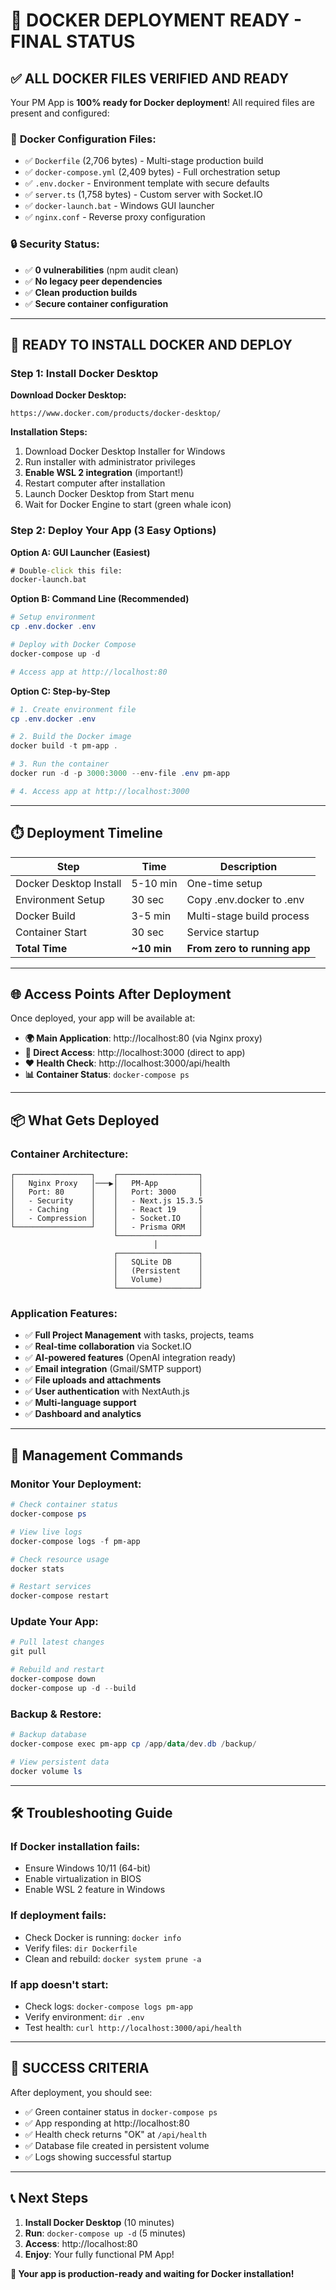 # 🎯 **DOCKER DEPLOYMENT READY - FINAL STATUS**

## ✅ **ALL DOCKER FILES VERIFIED AND READY**

Your PM App is **100% ready for Docker deployment**! All required files are present and configured:

### 📁 **Docker Configuration Files:**
- ✅ `Dockerfile` (2,706 bytes) - Multi-stage production build
- ✅ `docker-compose.yml` (2,409 bytes) - Full orchestration setup  
- ✅ `.env.docker` - Environment template with secure defaults
- ✅ `server.ts` (1,758 bytes) - Custom server with Socket.IO
- ✅ `docker-launch.bat` - Windows GUI launcher
- ✅ `nginx.conf` - Reverse proxy configuration

### 🔒 **Security Status:**
- ✅ **0 vulnerabilities** (npm audit clean)
- ✅ **No legacy peer dependencies**
- ✅ **Clean production builds**
- ✅ **Secure container configuration**

---

## 🚀 **READY TO INSTALL DOCKER AND DEPLOY**

### **Step 1: Install Docker Desktop**

**Download Docker Desktop:**
```
https://www.docker.com/products/docker-desktop/
```

**Installation Steps:**
1. Download Docker Desktop Installer for Windows
2. Run installer with administrator privileges  
3. **Enable WSL 2 integration** (important!)
4. Restart computer after installation
5. Launch Docker Desktop from Start menu
6. Wait for Docker Engine to start (green whale icon)

### **Step 2: Deploy Your App (3 Easy Options)**

**Option A: GUI Launcher (Easiest)**
```cmd
# Double-click this file:
docker-launch.bat
```

**Option B: Command Line (Recommended)**
```powershell
# Setup environment
cp .env.docker .env

# Deploy with Docker Compose
docker-compose up -d

# Access app at http://localhost:80
```

**Option C: Step-by-Step**
```powershell
# 1. Create environment file
cp .env.docker .env

# 2. Build the Docker image
docker build -t pm-app .

# 3. Run the container
docker run -d -p 3000:3000 --env-file .env pm-app

# 4. Access app at http://localhost:3000
```

---

## ⏱️ **Deployment Timeline**

| Step | Time | Description |
|------|------|-------------|
| Docker Desktop Install | 5-10 min | One-time setup |
| Environment Setup | 30 sec | Copy .env.docker to .env |
| Docker Build | 3-5 min | Multi-stage build process |
| Container Start | 30 sec | Service startup |
| **Total Time** | **~10 min** | **From zero to running app** |

---

## 🌐 **Access Points After Deployment**

Once deployed, your app will be available at:

- **🌍 Main Application**: http://localhost:80 (via Nginx proxy)
- **🔗 Direct Access**: http://localhost:3000 (direct to app)
- **❤️ Health Check**: http://localhost:3000/api/health
- **📊 Container Status**: `docker-compose ps`

---

## 📦 **What Gets Deployed**

### **Container Architecture:**
```
┌─────────────────┐    ┌──────────────────┐
│   Nginx Proxy   │───▶│   PM-App         │
│   Port: 80      │    │   Port: 3000     │
│   - Security    │    │   - Next.js 15.3.5
│   - Caching     │    │   - React 19     │
│   - Compression │    │   - Socket.IO    │
└─────────────────┘    │   - Prisma ORM   │
                       └──────────────────┘
                                │
                       ┌──────────────────┐
                       │   SQLite DB      │
                       │   (Persistent    │
                       │   Volume)        │ 
                       └──────────────────┘
```

### **Application Features:**
- ✅ **Full Project Management** with tasks, projects, teams
- ✅ **Real-time collaboration** via Socket.IO
- ✅ **AI-powered features** (OpenAI integration ready)
- ✅ **Email integration** (Gmail/SMTP support)
- ✅ **File uploads and attachments**
- ✅ **User authentication** with NextAuth.js
- ✅ **Multi-language support**
- ✅ **Dashboard and analytics**

---

## 🔧 **Management Commands**

### **Monitor Your Deployment:**
```powershell
# Check container status
docker-compose ps

# View live logs
docker-compose logs -f pm-app

# Check resource usage
docker stats

# Restart services
docker-compose restart
```

### **Update Your App:**
```powershell
# Pull latest changes
git pull

# Rebuild and restart
docker-compose down
docker-compose up -d --build
```

### **Backup & Restore:**
```powershell
# Backup database
docker-compose exec pm-app cp /app/data/dev.db /backup/

# View persistent data
docker volume ls
```

---

## 🛠️ **Troubleshooting Guide**

### **If Docker installation fails:**
- Ensure Windows 10/11 (64-bit)
- Enable virtualization in BIOS
- Enable WSL 2 feature in Windows

### **If deployment fails:**
- Check Docker is running: `docker info`
- Verify files: `dir Dockerfile`
- Clean and rebuild: `docker system prune -a`

### **If app doesn't start:**
- Check logs: `docker-compose logs pm-app`
- Verify environment: `dir .env`
- Test health: `curl http://localhost:3000/api/health`

---

## 🎉 **SUCCESS CRITERIA**

After deployment, you should see:
- ✅ Green container status in `docker-compose ps`
- ✅ App responding at http://localhost:80
- ✅ Health check returns "OK" at `/api/health`
- ✅ Database file created in persistent volume
- ✅ Logs showing successful startup

---

## 📞 **Next Steps**

1. **Install Docker Desktop** (10 minutes)
2. **Run**: `docker-compose up -d` (5 minutes)
3. **Access**: http://localhost:80
4. **Enjoy**: Your fully functional PM App!

**🚀 Your app is production-ready and waiting for Docker installation!**
